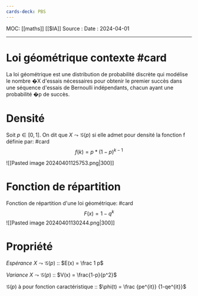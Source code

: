 ```yaml
---
cards-deck: PBS
---
```

MOC: [[maths]] [[$IA]]
Source :
Date : 2024-04-01
***

# Loi géométrique contexte #card
La loi géométrique est une distribution de probabilité discrète qui modélise le nombre �X d'essais nécessaires pour obtenir le premier succès dans une séquence d'essais de Bernoulli indépendants, chacun ayant une probabilité �p de succès.

# Densité

Soit $p \in [0,1]$. On dit que $X \leadsto \mathcal{G}(p)$ si elle admet pour densité la fonction f définie par: #card 
$$
f(k)= p*(1-p)^{k-1}
$$

![[Pasted image 20240401125753.png|300]]

# Fonction de répartition

Fonction de répartition d'une loi géométrique: #card
$$F(x) = 1 - q^k$$
![[Pasted image 20240401130244.png|300]]

# Propriété

*Espérance* $X\leadsto \mathcal{G}(p)$ :: $E(x) = \frac 1 p$

*Variance* $X\leadsto \mathcal{G}(p)$ :: $V(x) = \frac{1-p}{p^2}$

$\mathcal{G}(p)$ à pour fonction caractéristique :: $\phi(t) = \frac {pe^{it}} {1-qe^{it}}$